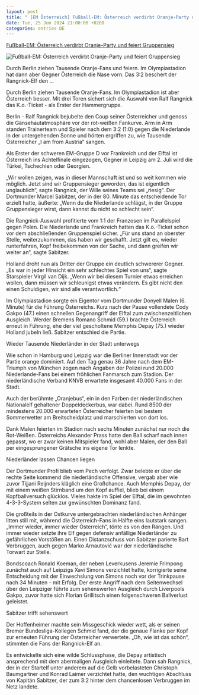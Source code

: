 ```yaml
---
layout: post
title: " [EM Österreich] Fußball-EM: Österreich verdirbt Oranje-Party und feiert Gruppensieg"
date: Tue, 25 Jun 2024 21:00:00 +0200
categories: entries DE
---
```

[Fußball-EM: Österreich verdirbt Oranje-Party und feiert Gruppensieg](https://www.mz.de/sport/fussball-em/osterreich-verdirbt-oranje-party-und-feiert-gruppensieg-3870351)

![Fußball-EM: Österreich verdirbt Oranje-Party und feiert Gruppensieg](https://bmg-images.forward-publishing.io/2024/06/26/3049e8b7-e2d8-486c-9d11-2f9ee56716df.jpeg?rect=0%2C169%2C2048%2C1152&w=1024)

Durch Berlin ziehen Tausende Oranje-Fans und feiern. Im Olympiastadion hat dann aber Gegner Österreich die Nase vorn. Das 3:2 beschert der Rangnick-Elf den ...

Durch Berlin ziehen Tausende Oranje-Fans. Im Olympiastadion ist aber Österreich besser. Mit drei Toren sichert sich die Auswahl von Ralf Rangnick das K.o.-Ticket - als Erster der Hammergruppe.

Berlin - Ralf Rangnick bejubelte den Coup seiner Österreicher und genoss die Gänsehautatmosphäre vor der rot-weißen Fankurve. Arm in Arm standen Trainerteam und Spieler nach dem 3:2 (1:0) gegen die Niederlande in der untergehenden Sonne und hörten ergriffen zu, wie Tausende Österreicher „I am from Austria“ sangen.

Als Erster der schweren EM-Gruppe D vor Frankreich und der Elftal ist Österreich ins Achtelfinale eingezogen, Gegner in Leipzig am 2. Juli wird die Türkei, Tschechien oder Georgien.

„Wir wollen zeigen, was in dieser Mannschaft ist und so weit kommen wie möglich. Jetzt sind wir Gruppensieger geworden, das ist eigentlich unglaublich“, sagte Rangnick, der Wille seines Teams sei „riesig“. Der Dortmunder Marcel Sabitzer, der in der 80. Minute das entscheidende Tor erzielt hatte, äußerte: „Wenn du die Niederlande schlägst, in der Gruppe Gruppensieger wirst, dann kannst du nicht so schlecht sein“.

Die Rangnick-Auswahl profitierte vom 1:1 der Franzosen im Parallelspiel gegen Polen. Die Niederlande und Frankreich hatten das K.o.-Ticket schon vor dem abschließenden Gruppenspiel sicher. „Für uns stand an oberster Stelle, weiterzukommen, das haben wir geschafft. Jetzt gilt es, wieder runterfahren, Kopf freibekommen von der Sache, und dann greifen wir weiter an“, sagte Sabitzer.

Holland droht nun als Dritter der Gruppe ein deutlich schwererer Gegner. „Es war in jeder Hinsicht ein sehr schlechtes Spiel von uns“, sagte Starspieler Virgil van Dijk. „Wenn wir bei diesem Turnier etwas erreichen wollen, dann müssen wir schleunigst etwas verändern. Es gibt nicht den einen Schuldigen, wir sind alle verantwortlich.“

Im Olympiastadion sorgte ein Eigentor vom Dortmunder Donyell Malen (6. Minute) für die Führung Österreichs. Kurz nach der Pause vollendete Cody Gakpo (47.) einen schnellen Gegenangriff der Elftal zum zwischenzeitlichen Ausgleich. Werder Bremens Romano Schmid (59.) brachte Österreich erneut in Führung, ehe der viel gescholtene Memphis Depay (75.) wieder Holland jubeln ließ. Sabitzer entschied die Partie.

Wieder Tausende Niederländer in der Stadt unterwegs

Wie schon in Hamburg und Leipzig war die Berliner Innenstadt vor der Partie orange dominiert. Auf den Tag genau 36 Jahre nach dem EM-Triumph von München zogen nach Angaben der Polizei rund 20.000 Niederlande-Fans bei einem fröhlichen Fanmarsch zum Stadion. Der niederländische Verband KNVB erwartete insgesamt 40.000 Fans in der Stadt.

Auch der berühmte „Oranjebus“, ein in den Farben der niederländischen Nationalelf gehaltener Doppeldeckerbus, war dabei. Rund 8500 der mindestens 20.000 erwarteten Österreicher feierten bei bestem Sommerwetter am Breitscheidplatz und marschierten von dort los.

Dank Malen feierten im Stadion nach sechs Minuten zunächst nur noch die Rot-Weißen. Österreichs Alexander Prass hatte den Ball scharf nach innen gepasst, wo er zwar keinen Mitspieler fand, wohl aber Malen, der den Ball per eingesprungener Grätsche ins eigene Tor lenkte.

Niederländer lassen Chancen liegen

Der Dortmunder Profi blieb vom Pech verfolgt. Zwar belebte er über die rechte Seite kommend die niederländische Offensive, vergab aber wie zuvor Tijjani Reijnders kläglich eine Großchance. Auch Memphis Depay, der mit einem weißen Stirnband um den Kopf auffiel, blieb bei einem Kopfballversuch glücklos. Vieles hakte im Spiel der Elftal, die im gewohnten 4-3-3-System selten zur gewünschten Dominanz fand.

Die großteils in der Ostkurve untergebrachten niederländischen Anhänger litten still mit, während die Österreich-Fans in Hälfte eins lautstark sangen. „Immer wieder, immer wieder Österreich“, tönte es von den Rängen. Und immer wieder setzte ihre Elf gegen defensiv anfällige Niederländer zu gefährlichen Vorstößen an. Einen Distanzschuss von Sabitzer parierte Bart Verbruggen, auch gegen Marko Arnautović war der niederländische Torwart zur Stelle.

Bondscoach Ronald Koeman, der neben Leverkusens Jeremie Frimpong zunächst auch auf Leipzigs Xavi Simons verzichtet hatte, korrigierte seine Entscheidung mit der Einwechslung von Simons noch vor der Trinkpause nach 34 Minuten - mit Erfolg. Der erste Angriff nach dem Seitenwechsel über den Leipziger führte zum sehenswerten Ausgleich durch Liverpools Gakpo, zuvor hatte sich Florian Grillitsch einen folgenschweren Ballverlust geleistet.

Sabitzer trifft sehenswert

Der Hoffenheimer machte sein Missgeschick wieder wett, als er seinen Bremer Bundesliga-Kollegen Schmid fand, der die genaue Flanke per Kopf zur erneuten Führung der Österreicher verwertete. „Oh, wie ist das schön“, stimmten die Fans der Rangnick-Elf an.

Es entwickelte sich eine wilde Schlussphase, die Depay artistisch ansprechend mit dem abermaligen Ausgleich einleitete. Dann sah Rangnick, der in der Startelf unter anderem auf die Gelb vorbelasteten Christoph Baumgartner und Konrad Laimer verzichtet hatte, den wuchtigen Abschluss von Kapitän Sabitzer, der zum 3:2 hinter dem chancenlosen Verbruggen im Netz landete.

